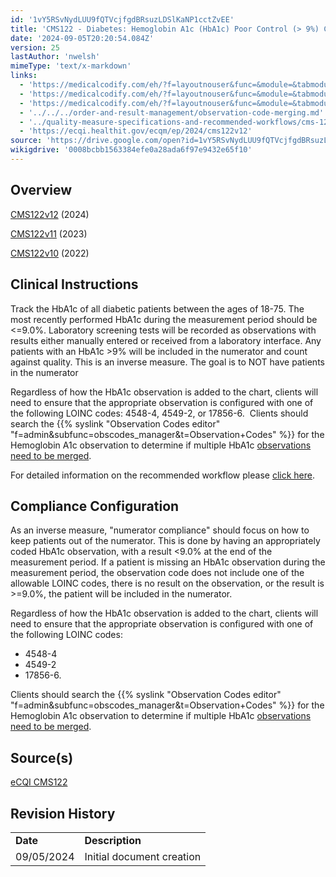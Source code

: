 ```yaml
---
id: '1vY5RSvNydLUU9fQTVcjfgdBRsuzLDSlKaNP1cctZvEE'
title: 'CMS122 - Diabetes: Hemoglobin A1c (HbA1c) Poor Control (> 9%) Configuration'
date: '2024-09-05T20:20:54.084Z'
version: 25
lastAuthor: 'nwelsh'
mimeType: 'text/x-markdown'
links:
  - 'https://medicalcodify.com/eh/?f=layoutnouser&func=&module=&tabmodule=&name=RXDBmain&searchterm=cms122&showresult=CMS122v12&showresulttype=Measure'
  - 'https://medicalcodify.com/eh/?f=layoutnouser&func=&module=&tabmodule=&name=RXDBmain&searchterm=cms122&showresult=CMS122v11&showresulttype=Measure'
  - 'https://medicalcodify.com/eh/?f=layoutnouser&func=&module=&tabmodule=&name=RXDBmain&searchterm=cms122&showresult=CMS122v10&showresulttype=Measure'
  - '../../../order-and-result-management/observation-code-merging.md'
  - '../quality-measure-specifications-and-recommended-workflows/cms-124-cervical-cancer-screening.md'
  - 'https://ecqi.healthit.gov/ecqm/ep/2024/cms122v12'
source: 'https://drive.google.com/open?id=1vY5RSvNydLUU9fQTVcjfgdBRsuzLDSlKaNP1cctZvEE'
wikigdrive: '0008bcbb1563384efe0a28ada6f97e9432e65f10'
---
```

## Overview

[CMS122v12](https://medicalcodify.com/eh/?f=layoutnouser&func=&module=&tabmodule=&name=RXDBmain&searchterm=cms122&showresult=CMS122v12&showresulttype=Measure) (2024)

[CMS122v11](https://medicalcodify.com/eh/?f=layoutnouser&func=&module=&tabmodule=&name=RXDBmain&searchterm=cms122&showresult=CMS122v11&showresulttype=Measure) (2023)

[CMS122v10](https://medicalcodify.com/eh/?f=layoutnouser&func=&module=&tabmodule=&name=RXDBmain&searchterm=cms122&showresult=CMS122v10&showresulttype=Measure) (2022)

## Clinical Instructions

Track the HbA1c of all diabetic patients between the ages of 18-75.  The most recently performed HbA1c during the measurement period should be <=9.0%.  Laboratory screening tests will be recorded as observations with results either manually entered or received from a laboratory interface.  Any patients with an HbA1c >9% will be included in the numerator and count against quality.  This is an inverse measure.  The goal is to NOT have patients in the numerator

Regardless of how the HbA1c observation is added to the chart, clients will need to ensure that the appropriate observation is configured with one of the following LOINC codes: 4548-4, 4549-2, or 17856-6.  Clients should search the {{% syslink "Observation Codes editor" "f=admin&subfunc=obscodes_manager&t=Observation+Codes" %}} for the Hemoglobin A1c observation to determine if multiple HbA1c [observations need to be merged](../../../order-and-result-management/observation-code-merging.md).

For detailed information on the recommended workflow please [click here](../quality-measure-specifications-and-recommended-workflows/cms-124-cervical-cancer-screening.md).

## Compliance Configuration

As an inverse measure, "numerator compliance" should focus on how to keep patients out of the numerator.  This is done by having an appropriately coded HbA1c observation, with a result <9.0% at the end of the measurement period.  If a patient is missing an HbA1c observation during the measurement period, the observation code does not include one of the allowable LOINC codes, there is no result on the observation, or the result is >=9.0%, the patient will be included in the numerator.

Regardless of how the HbA1c observation is added to the chart, clients will need to ensure that the appropriate observation is configured with one of the following LOINC codes:

* 4548-4
* 4549-2
* 17856-6.

Clients should search the {{% syslink "Observation Codes editor" "f=admin&subfunc=obscodes_manager&t=Observation+Codes" %}} for the Hemoglobin A1c observation to determine if multiple HbA1c [observations need to be merged](../../../order-and-result-management/observation-code-merging.md).

## Source(s)

[eCQI CMS122](https://ecqi.healthit.gov/ecqm/ep/2024/cms122v12)

## Revision History

<table>
<tr>
<td><strong>Date</strong></td>
<td><strong>Description</strong></td>
</tr>
<tr>
<td>09/05/2024</td>
<td>Initial document creation</td>
</tr>
</table>
